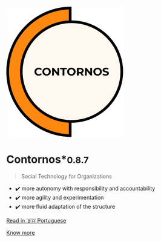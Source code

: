 ![Contornos](../assets/logo.png ':size=220')

# Contornos*<small>0.8.7</small>

>  Social Technology for Organizations

- ✔️ more autonomy with responsibility and accountability
- ✔️ more agility and experimentation
- ✔️ more fluid adaptation of the structure 

[Read in 🇧🇷 Portuguese]()
 
[Know more](en/start)
